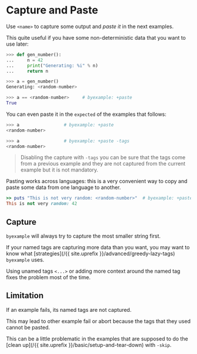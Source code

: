 
# Capture and Paste

Use ``<name>`` to capture some output
and *paste it* in the next examples.

This quite useful if you have some non-deterministic data that
you want to use later:

```python
>>> def gen_number():
...     n = 42
...     print("Generating: %i" % n)
...     return n

>>> a = gen_number()
Generating: <random-number>

>>> a == <random-number>     # byexample: +paste
True
```

You can even paste it in the ``expected`` of the examples that follows:

```python
>>> a                 # byexample: +paste
<random-number>

>>> a                 # byexample: +paste -tags
<random-number>
```

> Disabling the capture with  ``-tags`` you can be sure that the tags come
> from a previous example
> and they are not captured from the current example but it is not mandatory.

Pasting works across languages: this is a very convenient way to copy and
paste some data from one language to another.

```ruby
>> puts "This is not very random: <random-number>"  # byexample: +paste
This is not very random: 42
```

## Capture

``byexample`` will always try to capture the most smaller string first.

If your named tags are capturing more data than you want,
you may want to know what [strategies](/{{ site.uprefix }}/advanced/greedy-lazy-tags)
``byexample`` uses.

Using unamed tags ``<...>`` or adding more context around the named tag fixes
the problem most of the time.

## Limitation

If an example fails, its named tags are not captured.

This may lead to other example fail or abort because the tags
that they used cannot be pasted.

This can be a little problematic in the examples that are supposed
to do the [clean up](/{{ site.uprefix }}/basic/setup-and-tear-down) with ``-skip``.
